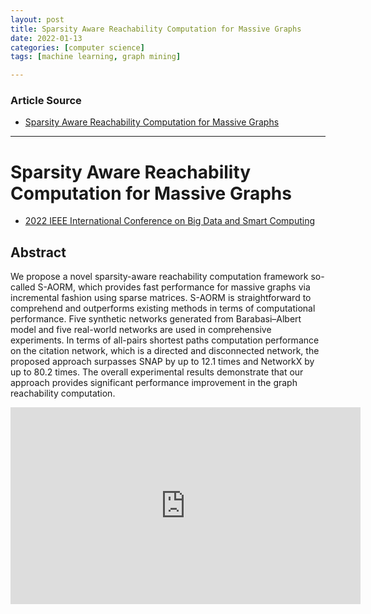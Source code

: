 ```yaml
---
layout: post
title: Sparsity Aware Reachability Computation for Massive Graphs
date: 2022-01-13
categories: [computer science]
tags: [machine learning, graph mining]

---
```


### Article Source

* [Sparsity Aware Reachability Computation for Massive Graphs](https://www.youtube.com/watch?v=F5s2YSwdlZs)



---

# Sparsity Aware Reachability Computation for Massive Graphs

* [2022 IEEE International Conference on Big Data and Smart Computing](http://www.bigcomputing.org/program-overview.html#s5b)


## Abstract
We propose a novel sparsity-aware reachability computation framework so-called S-AORM, which provides fast performance for massive graphs via incremental fashion using sparse matrices. S-AORM is straightforward to comprehend and outperforms existing methods in terms of computational performance. Five synthetic networks generated from Barabasi–Albert model and five real-world networks are used in comprehensive experiments. In terms of all-pairs shortest paths computation performance on the citation network, which is a directed and disconnected network, the proposed approach surpasses SNAP by up to 12.1 times and NetworkX by up to 80.2 times. The overall experimental results demonstrate that our approach provides significant performance improvement in the graph reachability computation.

<iframe width="560" height="315" src="https://www.youtube.com/embed/F5s2YSwdlZs" title="YouTube video player" frameborder="0" allow="accelerometer; autoplay; clipboard-write; encrypted-media; gyroscope; picture-in-picture" allowfullscreen></iframe>